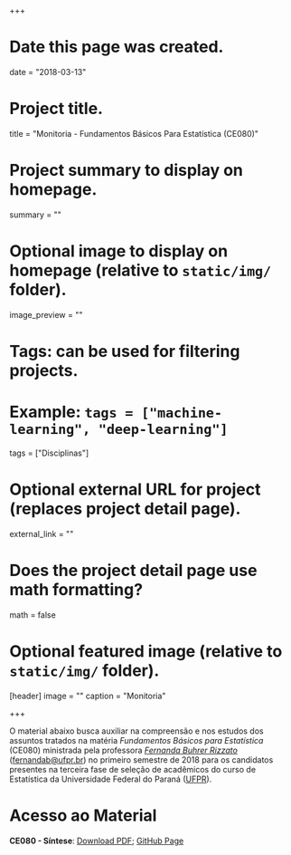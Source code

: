 +++
# Date this page was created.
date = "2018-03-13"

# Project title.
title = "Monitoria - Fundamentos Básicos Para Estatística (CE080)"

# Project summary to display on homepage.
summary = ""

# Optional image to display on homepage (relative to `static/img/` folder).
image_preview = ""

# Tags: can be used for filtering projects.
# Example: `tags = ["machine-learning", "deep-learning"]`
tags = ["Disciplinas"]

# Optional external URL for project (replaces project detail page).
external_link = ""

# Does the project detail page use math formatting?
math = false

# Optional featured image (relative to `static/img/` folder).
[header]
image = ""
caption = "Monitoria"

+++

O material abaixo busca auxiliar na compreensão e nos estudos dos assuntos tratados na matéria *Fundamentos Básicos para Estatística* (CE080) ministrada pela professora [*Fernanda Buhrer Rizzato*](http://leg.ufpr.br/doku.php/pessoais:fernanda) (<fernandab@ufpr.br>) no primeiro semestre de 2018 para os candidatos presentes na terceira fase de seleção de acadêmicos do curso de Estatística da Universidade Federal do Paraná ([UFPR](http://www.ufpr.br/)).

# Acesso ao Material
**CE080 - Síntese**: [Download PDF](https://github.com/BGeronymo/Monitoria-CE080/raw/master/Apostila-CE080/_book/CE080.pdf); [GitHub Page](https://github.com/BGeronymo/Monitoria-CE080)

